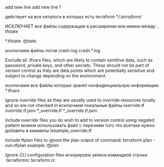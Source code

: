 add new line
add new line 1



действует на все каталоги в которых есть terraform
**/.terraform/*

ИСКЛЮЧАЕТ все файлы содержащие в расширении или имени между .. tfstate
 
*.tfstate
*.tfstate.*

исключаем файлы логов
crash.log
crash.*.log

 Exclude all .tfvars files, which are likely to contain sentitive data, such as
 password, private keys, and other secrets. These should not be part of version
 control as they are data points which are potentially sensitive and subject
 to change depending on the environment.

исключаем все файлы которые хранят конфиденциальную информацию
*.tfvars

 Ignore override files as they are usually used to override resources locally and so
 are not checked in
исключаем локальные файлы
override.tf
override.tf.json
*_override.tf
*_override.tf.json

 Include override files you do wish to add to version control using negated pattern
можем использовать файл с перечнем того что всетаки нужно добавить в киммиты
 !example_override.tf

 Include tfplan files to ignore the plan output of command: terraform plan -out=tfplan
 example: *tfplan*

 Ignore CLI configuration files
игнорируем записи командной строки
.terraformrc
terraform.rc
